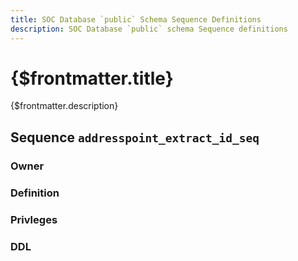 ```yaml
---
title: SOC Database `public` Schema Sequence Definitions
description: SOC Database `public` schema Sequence definitions
---
```


# {$frontmatter.title}

{$frontmatter.description}

## Sequence `addresspoint_extract_id_seq`

### Owner

### Definition

### Privleges

### DDL
